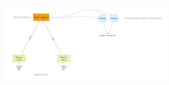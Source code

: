 ![ScreenShot](https://raw.githubusercontent.com/jamiealquiza/catpics/master/polymur-proxy-gateway.jpg)
